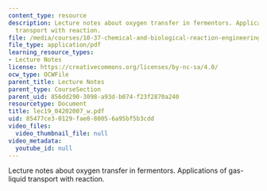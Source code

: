 ```yaml
---
content_type: resource
description: Lecture notes about oxygen transfer in fermentors. Applications of gas-liquid
  transport with reaction.
file: /media/courses/10-37-chemical-and-biological-reaction-engineering-spring-2007/85477ce30129fae080056a95bf5b3cdd_lec19_04202007_w.pdf
file_type: application/pdf
learning_resource_types:
- Lecture Notes
license: https://creativecommons.org/licenses/by-nc-sa/4.0/
ocw_type: OCWFile
parent_title: Lecture Notes
parent_type: CourseSection
parent_uid: 856dd290-3098-a93d-b074-f23f2870a240
resourcetype: Document
title: lec19_04202007_w.pdf
uid: 85477ce3-0129-fae0-8005-6a95bf5b3cdd
video_files:
  video_thumbnail_file: null
video_metadata:
  youtube_id: null
---
```

Lecture notes about oxygen transfer in fermentors. Applications of gas-liquid transport with reaction.